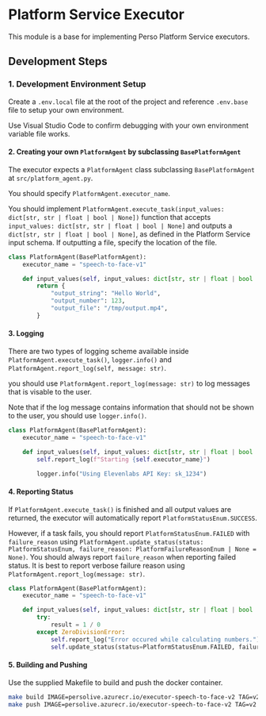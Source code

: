 # Platform Service Executor

This module is a base for implementing Perso Platform Service executors.

## Development Steps

### 1. Development Environment Setup

Create a `.env.local` file at the root of the project and reference `.env.base` file to setup your own environment.

Use Visual Studio Code to confirm debugging with your own environment variable file works.

#### 2. Creating your own `PlatformAgent` by subclassing `BasePlatformAgent`

The executor expects a `PlatformAgent` class subclassing `BasePlatformAgent` at `src/platform_agent.py`.

You should specify `PlatformAgent.executor_name`. 

You should implement `PlatformAgent.execute_task(input_values: dict[str, str | float | bool | None])` function that accepts `input_values: dict[str, str | float | bool | None]` and outputs a `dict[str, str | float | bool | None]`, as defined in the Platform Service input schema. If outputting a file, specify the location of the file.

```python
class PlatformAgent(BasePlatformAgent):
    executor_name = "speech-to-face-v1"

    def input_values(self, input_values: dict[str, str | float | bool | None]):
        return {
            "output_string": "Hello World",
            "output_number": 123,
            "output_file": "/tmp/output.mp4",
        }
```

#### 3. Logging

There are two types of logging scheme available inside `PlatformAgent.execute_task()`, `logger.info()` and `PlatformAgent.report_log(self, message: str)`. 

you should use `PlatformAgent.report_log(message: str)` to log messages that is visable to the user.

Note that if the log message contains information that should not be shown to the user, you should use `logger.info()`.

```python
class PlatformAgent(BasePlatformAgent):
    executor_name = "speech-to-face-v1"

    def input_values(self, input_values: dict[str, str | float | bool | None]):
        self.report_log(f"Starting {self.executor_name}")

        logger.info("Using Elevenlabs API Key: sk_1234")
```



#### 4. Reporting Status

If `PlatformAgent.execute_task()` is finished and all output values are returned, the executor will automatically report `PlatformStatusEnum.SUCCESS`.

However, if a task fails, you should report `PlatformStatusEnum.FAILED` with `failure_reason` using `PlatformAgent.update_status(status: PlatformStatusEnum, failure_reason: PlatformFailureReasonEnum | None = None)`. You should always report `failure_reason` when reporting failed status. It is best to report verbose failure reason using `PlatformAgent.report_log(message: str)`.


```python
class PlatformAgent(BasePlatformAgent):
    executor_name = "speech-to-face-v1"

    def input_values(self, input_values: dict[str, str | float | bool | None]):
        try:
            result = 1 / 0
        except ZeroDivisionError:
            self.report_log("Error occured while calculating numbers.")
            self.update_status(status=PlatformStatusEnum.FAILED, failure_reason=PlatformFailureReasonEnum.SERVER_ERROR)
```


#### 5. Building and Pushing

Use the supplied Makefile to build and push the docker container.

```sh
make build IMAGE=persolive.azurecr.io/executor-speech-to-face-v2 TAG=v2
make push IMAGE=persolive.azurecr.io/executor-speech-to-face-v2 TAG=v2
```
